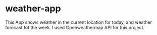 # weather-app
This App shows weather in the current location for today, and weather forecast fot the week.
I used Openweathermap API for this project.

